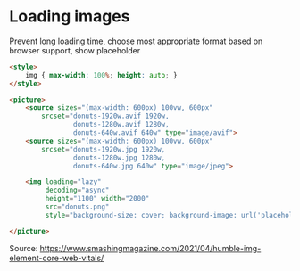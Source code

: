 


# Loading images

Prevent long loading time, choose most appropriate format based on browser support, show placeholder

```html
<style>
    img { max-width: 100%; height: auto; }
</style>

<picture>
    <source sizes="(max-width: 600px) 100vw, 600px"
        srcset="donuts-1920w.avif 1920w,
                donuts-1280w.avif 1280w,
                donuts-640w.avif 640w" type="image/avif">
    <source sizes="(max-width: 600px) 100vw, 600px"
        srcset="donuts-1920w.jpg 1920w,
                donuts-1280w.jpg 1280w,
                donuts-640w.jpg 640w" type="image/jpeg">

    <img loading="lazy"
         decoding="async"
         height="1100" width="2000"
         src="donuts.png"
         style="background-size: cover; background-image: url('placeholder.png')">

</picture>
```

Source: https://www.smashingmagazine.com/2021/04/humble-img-element-core-web-vitals/
